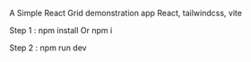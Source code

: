 A Simple React Grid demonstration app 
React, tailwindcss, vite

Step 1 : npm install Or npm i

Step 2 : npm run dev
